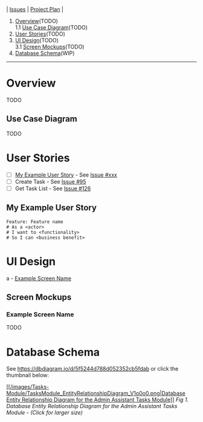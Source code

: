 | [Issues](https://github.com/SimonGeering/AdminAssistant/milestone/9) | [Project Plan](https://github.com/SimonGeering/AdminAssistant/projects/12) | 

1. [Overview](#overview)(TODO)  
  1.1 [Use Case Diagram](#Use-Case-Diagram)(TODO)  
2. [User Stories](#User-Stories)(TODO)  
3. [UI Design](#UI-Design)(TODO)  
  3.1 [Screen Mockups](#Screen-Mockups)(TODO)  
4. [Database Schema](#Database-Schema)(WIP)  

***

# Overview

TODO

## Use Case Diagram

TODO

# User Stories

- [ ] [My Example User Story](#My-Example-User-Story) - See [Issue #xxx](https://github.com/SimonGeering/AdminAssistant/issues/xxx)
- [ ] Create Task - See [Issue #95](https://github.com/SimonGeering/AdminAssistant/issues/95)
- [ ] Get Task List - See [Issue #126](https://github.com/SimonGeering/AdminAssistant/issues/126)

## My Example User Story

``` Gherkin
Feature: Feature name
# As a <actor>
# I want to <functionality>
# So I can <business benefit>
```

# UI Design

a - [Example Screen Name](#Example-Screen-Name)

## Screen Mockups

### Example Screen Name

TODO

# Database Schema

See <https://dbdiagram.io/d/5f5244d788d052352cb5fdab> or click the thumbnail below:  

[[[/images/Tasks-Module/TasksModule_EntityRelationshipDiagram_V1o0o0.png|Database Entity Relationship Diagram for the Admin Assistant Tasks Module]]](https://raw.githubusercontent.com/wiki/SimonGeering/AdminAssistant/images/Tasks-Module/TasksModule_EntityRelationshipDiagram_V1o0o0.png)
_Fig 1. Database Entity Relationship Diagram for the Admin Assistant Tasks Module - (Click for larger size)_  
